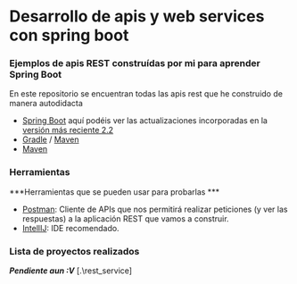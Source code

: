 # Desarrollo de apis y web services con spring boot 
### Ejemplos de apis REST construídas por mi para aprender  Spring Boot

En este repositorio se encuentran todas las apis rest que he  construido de manera autodidacta


- [Spring Boot](https://spring.io/projects/spring-boot) aquí podéis ver las actualizaciones incorporadas en la [versión más reciente 2.2](https://github.com/spring-projects/spring-boot/wiki/Spring-Boot-2.2-Release-Notes)
- [Gradle](https://gradle.org/) / [Maven](https://maven.apache.org/)
- [Maven](https://maven.apache.org/download.cgi)



### Herramientas
***Herramientas que se pueden usar para probarlas ***

- [Postman](https://www.getpostman.com/): Cliente de APIs que nos permitirá realizar peticiones (y ver las respuestas) a la aplicación REST que vamos a construir.
- [IntellIJ](https://www.jetbrains.com/idea/): IDE recomendado.


### Lista de proyectos realizados
***Pendiente aun :V***
[.\rest_service]

<!-- 

**Mongo**
- [Tutorial de instalación MongoDB](https://www.digitalocean.com/community/tutorials/how-to-install-mongodb-on-ubuntu-18-04): Como instalar MongoDB
- [Tutoriales básicos de MongoDB](https://www.baeldung.com/spring-data-mongodb-tutorial) / [MongoDB alternativo](https://flaviocopes.com/mongodb/): Creación de colecciones, consultas, innserciones, modificaciones, etc.
- [SpringBoot Data MongoDB](https://www.baeldung.com/spring-data-mongodb-tutorial): Tutorial completo de SpringBoot Data MongoDB. Explica todas las operaciones básicas, la paginación y el uso de ids.

**Seguridad**
- [Introducción a JWT](https://jwt.io/introduction/) / [Comenzando con JWT](https://auth0.com/learn/json-web-tokens/): Explicación básica de Json Web Tokens. Podéis hacer pruebas de encoding y decoding [aquí](https://jwt.io/#debugger)
- [SpringBoot Security con JWT (Hello World)](https://medium.com/swlh/spring-boot-security-jwt-hello-world-example-b479e457664c): Tutorial completo de SpringBoot Security con JWT para APIs Rest
- [SprinBoot JWT (Español)](https://www.adictosaltrabajo.com/2017/09/25/securizar-un-api-rest-utilizando-json-web-tokens/): Securizar una API Rest con Spring utilizando Json Web Tokens 
- [SpringBoot JWT con Roles (Español)](https://www.adictosaltrabajo.com/2019/03/07/securizando-un-api-rest-con-jwt-y-roles/): Añadiendo Roles sobre el tutorial anterior
- [Accediendo a la información de usuario](https://www.baeldung.com/get-user-in-spring-security): Cómo acceder a la información de un usuario desde un controlador
- [Configurar HTTPS con SpringBoot](https://www.thomasvitale.com/https-spring-boot-ssl-certificate/)

**Paginacion**
- [Paginación](https://www.baeldung.com/rest-api-pagination-in-spring): Como paginar con SpringBoot

**Swagger**
- [Swagger](https://www.baeldung.com/swagger-2-documentation-for-spring-rest-api): Tutorial sobre como documentar con Swagger y como implementar SwaggerUI

**HateOAS**
- [HATEOAS](https://www.baeldung.com/spring-hateoas-tutorial): Introducción a Spring HateOAS
- [HATEOAS alternativo](https://www.baeldung.com/rest-api-discoverability-with-spring): Como mejorar la capacidad de descubrimiento de Spring con HateOAS

-->

